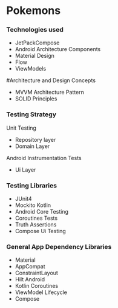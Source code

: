 # Pokemons

### Technologies used
- JetPackCompose
- Android Architecture Components
- Material Design
- Flow
- ViewModels

#Architecture and Design Concepts
- MVVM Architecture Pattern
- SOLID Principles

### Testing Strategy

Unit Testing
- Repository layer
- Domain Layer

Android Instrumentation Tests
- Ui Layer

### Testing Libraries
- JUnit4
- Mockito Kotlin
- Android Core Testing
- Coroutines Tests
- Truth Assertions
- Compose Ui Testing

### General App Dependency Libraries
- Material
- AppCompat
- ConstraintLayout
- Hilt Android
- Kotlin Coroutines
- ViewModel Lifecycle
- Compose